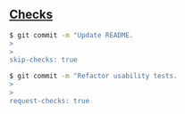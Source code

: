 ## [Checks](https://docs.github.com/cn/github/collaborating-with-issues-and-pull-requests/about-status-checks)

```bash
$ git commit -m "Update README.
>
>
skip-checks: true
```

```bash
$ git commit -m "Refactor usability tests.
>
>
request-checks: true
```
